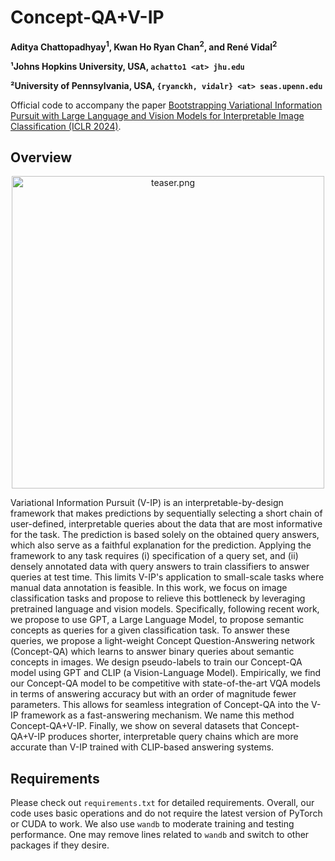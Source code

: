 # Concept-QA+V-IP

**Aditya Chattopadhyay<sup>1</sup>, Kwan Ho Ryan Chan<sup>2</sup>, and René Vidal<sup>2</sup>** <br>

**¹Johns Hopkins University, USA, `achatto1 <at> jhu.edu`**

**²University of Pennsylvania, USA, `{ryanckh, vidalr} <at> seas.upenn.edu`**

Official code to accompany the paper [Bootstrapping Variational Information Pursuit with Large Language and Vision Models for Interpretable Image Classification (ICLR 2024)](https://openreview.net/forum?id=9bmTbVaA2A&noteId=IzZAQqhXHg).

## Overview
<p align="center">
<img src="./assets/teaser.png" alt="teaser.png" width="500"/>
</p>

Variational Information Pursuit (V-IP) is an interpretable-by-design framework that makes predictions by sequentially selecting a short chain of user-defined, interpretable queries about the data that are most informative for the task. The prediction is based solely on the obtained query answers, which also serve as a faithful explanation for the prediction. Applying the framework to any task requires (i) specification of a query set, and (ii) densely annotated data with query answers to train classifiers to answer queries at test time. This limits V-IP's application to small-scale tasks where manual data annotation is feasible. In this work, we focus on image classification tasks and propose to relieve this bottleneck by leveraging pretrained language and vision models. Specifically, following recent work, we propose to use GPT, a Large Language Model, to propose semantic concepts as queries for a given classification task. To answer these queries, we propose a light-weight Concept Question-Answering network (Concept-QA) which learns to answer binary queries about semantic concepts in images. We design pseudo-labels to train our Concept-QA model using GPT and CLIP (a Vision-Language Model). Empirically, we find our Concept-QA model to be competitive with state-of-the-art VQA models in terms of answering accuracy but with an order of magnitude fewer parameters. This allows for seamless integration of Concept-QA into the V-IP framework as a fast-answering mechanism. We name this method Concept-QA+V-IP. Finally, we show on several datasets that Concept-QA+V-IP produces shorter, interpretable query chains which are more accurate than V-IP trained with CLIP-based answering systems.


## Requirements
Please check out `requirements.txt` for detailed requirements. Overall, our code uses basic operations and do not require the latest version of PyTorch or CUDA to work. We also use `wandb` to moderate training and testing performance. One may remove lines related to `wandb` and switch to other packages if they desire. 
